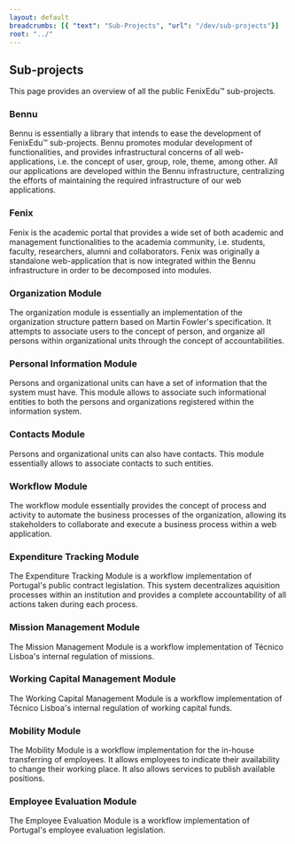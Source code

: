 ```yaml
---
layout: default
breadcrumbs: [{ "text": "Sub-Projects", "url": "/dev/sub-projects"}]
root: "../"
---
```


## Sub-projects

This page provides an overview of all the public FenixEdu™ sub-projects. 


### Bennu

Bennu is essentially a library that intends to ease the development of FenixEdu™ sub-projects. Bennu promotes modular development of functionalities, and provides infrastructural concerns of all web-applications, i.e. the concept of user, group, role, theme, among other.
All our applications are developed within the Bennu infrastructure, centralizing the efforts of maintaining the required infrastructure of our web applications.

### Fenix

Fenix is the academic portal that provides a wide set of both academic and management functionalities to the academia community, i.e. students, faculty, researchers, alumni and collaborators. Fenix was originally a standalone web-application that is now integrated within the Bennu infrastructure in order to be decomposed into modules. 


### Organization Module

The organization module is essentially an implementation of the organization structure pattern based on Martin Fowler's specification. It attempts to associate users to the concept of person, and organize all persons within organizational units through the concept of accountabilities.

### Personal Information Module

Persons and organizational units can have a set of information that the system must have. This module allows to associate such informational entities to both the persons and organizations registered within the information system.

### Contacts Module

Persons and organizational units can also have contacts. This module essentially allows to associate contacts to such entities.

### Workflow Module

The workflow module essentially provides the concept of process and activity to automate the business processes of the organization, allowing its stakeholders to collaborate and execute a business process within a web application.

### Expenditure Tracking Module

The Expenditure Tracking Module is a workflow implementation of Portugal's public contract legislation. This system decentralizes aquisition processes within an institution and provides a complete accountability of all actions taken during each process.

### Mission Management Module

The Mission Management Module is a workflow implementation of Técnico Lisboa's internal regulation of missions.

### Working Capital Management Module

The Working Capital Management Module is a workflow implementation of Técnico Lisboa's internal regulation of working capital funds.

### Mobility Module

The Mobility Module is a workflow implementation for the in-house transferring of employees. It allows employees to indicate their availability to change their working place. It also allows services to publish available positions.

### Employee Evaluation Module

The Employee Evaluation Module is a workflow implementation of Portugal's employee evaluation legislation.
